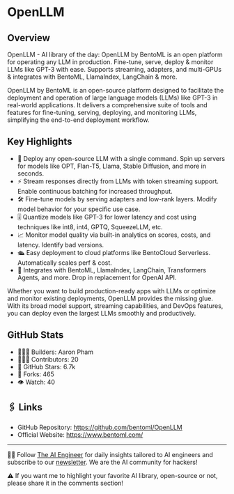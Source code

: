 # OpenLLM

## Overview
OpenLLM - AI library of the day: OpenLLM by BentoML is an open platform for operating any LLM in production. Fine-tune, serve, deploy & monitor LLMs like GPT-3 with ease. Supports streaming, adapters, and multi-GPUs & integrates with BentoML, LlamaIndex, LangChain & more.

OpenLLM by BentoML is an open-source platform designed to facilitate the deployment and operation of large language models (LLMs) like GPT-3 in real-world applications. It delivers a comprehensive suite of tools and features for fine-tuning, serving, deploying, and monitoring LLMs, simplifying the end-to-end deployment workflow.

## Key Highlights

- 🚀 Deploy any open-source LLM with a single command. Spin up servers for models like OPT, Flan-T5, Llama, Stable Diffusion, and more in seconds.
- ⚡ Stream responses directly from LLMs with token streaming support. Enable continuous batching for increased throughput.
- 🛠️ Fine-tune models by serving adapters and low-rank layers. Modify model behavior for your specific use case.
- 🎚️ Quantize models like GPT-3 for lower latency and cost using techniques like int8, int4, GPTQ, SqueezeLLM, etc.
- 📈 Monitor model quality via built-in analytics on scores, costs, and latency. Identify bad versions.
- 🛳️ Easy deployment to cloud platforms like BentoCloud Serverless. Automatically scales perf & cost.
- 🤝 Integrates with BentoML, LlamaIndex, LangChain, Transformers Agents, and more. Drop in replacement for OpenAI API.

Whether you want to build production-ready apps with LLMs or optimize and monitor existing deployments, OpenLLM provides the missing glue. With its broad model support, streaming capabilities, and DevOps features, you can deploy even the largest LLMs smoothly and productively.

## GitHub Stats
- 👷🏽‍♀️ Builders: Aaron Pham
- 👩🏽‍💻 Contributors: 20
- 💫 GitHub Stars: 6.7k
- 🍴 Forks: 465
- 👁️ Watch: 40

## 🖇️ Links
- GitHub Repository: https://github.com/bentoml/OpenLLM
- Official Website: https://www.bentoml.com/

---
🧙🏽 Follow [The AI Engineer](https://www.linkedin.com/company/theaiengineer/) for daily insights tailored to AI engineers and subscribe to our [newsletter](http://theaiengineerco.substack.com). We are the AI community for hackers!

⚠️ If you want me to highlight your favorite AI library, open-source or not, please share it in the comments section!
